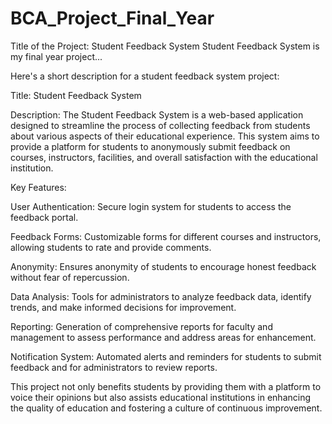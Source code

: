 # BCA_Project_Final_Year

Title of the Project: Student Feedback System
 Student Feedback System is my final year project...

Here's a short description for a student feedback system project:

Title: Student Feedback System

Description:
The Student Feedback System is a web-based application designed to streamline the process of collecting feedback from students about various aspects of their educational experience. This system aims to provide a platform for students to anonymously submit feedback on courses, instructors, facilities, and overall satisfaction with the educational institution.

Key Features:

User Authentication: Secure login system for students to access the feedback portal.

Feedback Forms: Customizable forms for different courses and instructors, allowing students to rate and provide comments.

Anonymity: Ensures anonymity of students to encourage honest feedback without fear of repercussion.

Data Analysis: Tools for administrators to analyze feedback data, identify trends, and make informed decisions for improvement.

Reporting: Generation of comprehensive reports for faculty and management to assess performance and address areas for enhancement.

Notification System: Automated alerts and reminders for students to submit feedback and for administrators to review reports.

This project not only benefits students by providing them with a platform to voice their opinions but also assists educational institutions in enhancing the quality of education and fostering a culture of continuous improvement.
